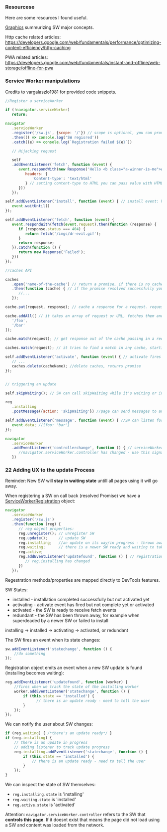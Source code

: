 ### Resourcese

Here are some resources I found useful.

[Graphics](https://github.com/delapuente/service-workers-101) summurizing SW major concepts.

Http cache related articles:
https://developers.google.com/web/fundamentals/performance/optimizing-content-efficiency/http-caching

PWA related articles:
https://developers.google.com/web/fundamentals/instant-and-offline/web-storage/offline-for-pwa


### Service Worker manipulations

Credits to vargalaszlo1981 for provided code snippets.

```javascript
//Register a serviceWorker

if (!navigator.serviceWorker) 
   return;

navigator
   .serviceWorker
   .register('/sw.js', {scope: '/'}) // scope is optional, you can provide in order to be active on a specific part of the page. Default is '/'
   .then(() => console.log('SW regisred'))
   .catch((e) => console.log(`Registration failed ${e}`))

   // Hijacking request

   self
   .addEventListener('fetch', function (event) {
      event.respondWith(new Response('Hello <b class="a-winner-is-me">world</b>', {
         headers: {
            'Content-type': 'text/html'
         } // setting content-type to HTML you can pass value with HTML markup
      }))
   });

self.addEventListener('install', function (event) { // install event: here can we collect every information from the web and store in a cache
   event.waitUntil()
});

self.addEventListener('fetch', function (event) {
   event.respondWith(fetch(event.request).then(function (response) {
      if (response.status === 404) {
         return fetch('/imgs/dr-evil.gif');
      }
      return response;
   }).catch(function () {
      return new Response('Failed');
   }))
});

//caches API

caches
   .open('name-of-the-cache') // return a promise, if there is no cache with that name then it creates one
   .then(function (cache) { // if the promise resolved successfully you can interact with the cache through the cache object from the argument
      //...
   });

cache.put(request, response); // cache a response for a request. request can be a Request object or an url, response is the Response object to cache

cache.addAll([ // it takes an array of request or URL, fetches them and puts the request-response pairs into the cache
   '/foo',
   '/bar'
]);

cache.match(request); // get response out of the cache passing in a request or URL

caches.match(request); // it tries to find a match in any cache, starting with the oldest

self.addEventListener('activate', function (event) { // activate fires when the new service worker becomes active, and the previous SW gone. Perfect time to delete old caches
   // ...
   caches.delete(cacheName); //delete caches, retunrs promise
});


// triggering an update

self.skipWaiting(); // SW can call skipWaiting while it's waiting or installing - this signals that it should immeadeatly take over - call it when user hits refresh button

reg
   .installing
   .postMessage({action: 'skipWaiting'}) //page can send messages to any SW using postMessage

self.addEventListener('message', function (event) { //SW can listen for postMessages and can do specific things, here's a good ide to call .skipWaiting() when a 'skipWaiting' message arrives
   event.data; //{foo: 'bar'}
});

navigator
   .serviceWorker
   .addEventListener('controllerchange', function () { // serviceWorker fires an event when the controlling serviceWorker changes
      //navigator.serviceWorker.controller has changed - use this signal to reload the page
   })
```


### 22 Adding UX to the update Process

Reminder: New SW will **stay in waiting state** untill all pages using it will go away.

When registering a SW on call back (resolved Promise) we have a [ServiceWorkerRegistration](https://developer.mozilla.org/en-US/docs/Web/API/ServiceWorkerRegistration) object:
```javascript
navigator
   .serviceWorker
   .register('/sw.js')
   .then(function (reg) {
      // reg object properties:
      reg.unregister(); // unregister SW
      reg.update();     // update SW
      reg.installing;   //an update on its way/in progress - thrown away if install fails
      reg.waiting;      // there is a newer SW ready and waiting to take over
      reg.active;
      reg.addEventListener('updatefound', function () { // registration object emits a updatefound event when a new serviceworker is found
         // reg.installing has changed
      })
   });
```

Regestration methods/properties are mapped directly to DevTools features.

SW States:
* installed - installation completed successfully but not activated yet
* activating - activate event has fired but not complete yet or activated
* activated - the SW is ready to receive fetch events 
* redundant - the SW has been thrown away, for example when superdeaded by a newer SW or failed to install

installing -> installed -> activating -> activated, or redundant

The SW fires an event when its state changes:
```javascript
sw.addEventListener('statechange', function () { 
	//do something
});
```

Registration object emits an event when a new SW update is found (installing becomes waiting):
```javascript
reg.addEventListener('updatefound', function (worker) {
	//fires when we track the state of the installing worker
	worker.addEventListener('statechange', function () {
		if (this.state == 'installed') {
			  // there is an update ready - need to tell the user
		}
	});
});
```

We can notify the user about SW changes:
```javascript
if (reg.waiting) { /*there's an update ready*/ }
if (reg.installing) {
    // there is an update in progress
	// adding listener to track update progress
    reg.installing.addEventListener('statechange', function () {
		if (this.state == 'installed') {
			// there is an update ready - need to tell the user
		}
    });
}
```

We can inspect the state of SW themselves:

* `reg.installing.state` is 'installing'
* `reg.waiting.state` is 'installed'
* `reg.active.state` is 'activated'


Attention: `navigator.serviceWorker.controller`  refers to the SW that **controls this page**. If it doesnt exist that means the page did not load using a SW and content was loaded from the network.